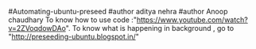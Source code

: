 #Automating-ubuntu-preseed
#author aditya nehra
#author Anoop chaudhary
To know how to use code :"https://www.youtube.com/watch?v=2ZVoqdowDAo". To know what is happening in background , go to "http://preseeding-ubuntu.blogspot.in/"

